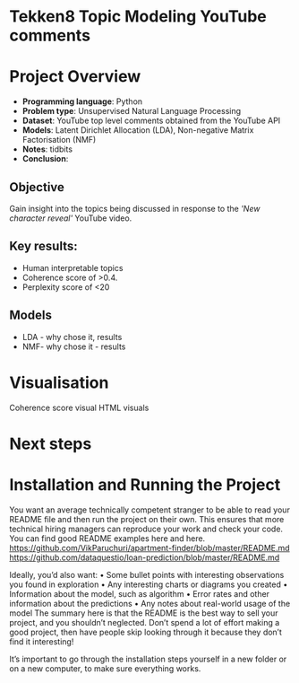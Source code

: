 # Tekken8 Topic Modeling YouTube comments

# Project Overview
- **Programming language**: Python
- **Problem type**: Unsupervised Natural Language Processing
- **Dataset**: YouTube top level comments obtained from the YouTube API
- **Models**: Latent Dirichlet Allocation (LDA), Non-negative Matrix Factorisation (NMF)
- **Notes**: tidbits
- **Conclusion**:

  
## Objective
Gain insight into the topics being discussed in response to the _'New character reveal'_ YouTube video.

## Key results:
- Human interpretable topics
- Coherence score of >0.4.
- Perplexity score of <20


## Models
- LDA - why chose it, results
- NMF- why chose it - results

# Visualisation
Coherence score visual
HTML visuals

# Next steps


# Installation and Running the Project



You want an average technically competent stranger to be able to read your README file and then run the project on their own. This ensures that more technical hiring managers can reproduce your work and check your code. You can find good README examples
here and here.  https://github.com/VikParuchuri/apartment-finder/blob/master/README.md
https://github.com/dataquestio/loan-prediction/blob/master/README.md


Ideally, you’d also want:
•	Some bullet points with interesting observations you found in exploration
•	Any interesting charts or diagrams you created
•	Information about the model, such as algorithm
•	Error rates and other information about the predictions
•	Any notes about real-world usage of the model
The summary here is that the README is the best way to sell your project, and you shouldn’t neglected. Don’t spend a lot of effort making a good project, then have people skip looking through it because they don’t find it interesting!


It’s important to go through the installation steps yourself in a new folder or on a new computer, to make sure everything works.

